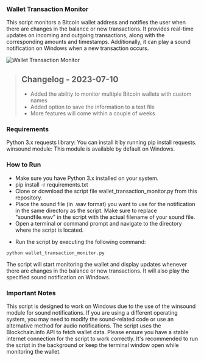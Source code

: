 ### Wallet Transaction Monitor
This script monitors a Bitcoin wallet address and notifies the user when there are changes in the balance or new transactions. It provides real-time updates on incoming and outgoing transactions, along with the corresponding amounts and timestamps. Additionally, it can play a sound notification on Windows when a new transaction occurs.

<img src="https://i.ibb.co/6DtVpR3/Screenshot-2023-07-10-101803.png)" alt="Wallet Transaction Monitor">

> ## Changelog - 2023-07-10
>  * Added the ability to monitor multiple Bitcoin wallets with custom names
>  * Added option to save the information to a text file
>  * More features will come within a couple of weeks

### Requirements
Python 3.x
requests library: You can install it by running pip install requests.
winsound module: This module is available by default on Windows.


### How to Run
* Make sure you have Python 3.x installed on your system.
* pip install -r requirements.txt
* Clone or download the script file wallet_transaction_monitor.py from this repository.
* Place the sound file (in .wav format) you want to use for the notification in the same directory as the script. Make sure to replace "soundfile.wav" in the script with the actual filename of your sound file.
* Open a terminal or command prompt and navigate to the directory where the script is located.

- Run the script by executing the following command:
``` shell
python wallet_transaction_monitor.py
```

The script will start monitoring the wallet and display updates whenever there are changes in the balance or new transactions. It will also play the specified sound notification on Windows.

### Important Notes
This script is designed to work on Windows due to the use of the winsound module for sound notifications. If you are using a different operating system, you may need to modify the sound-related code or use an alternative method for audio notifications.
The script uses the Blockchain.info API to fetch wallet data. Please ensure you have a stable internet connection for the script to work correctly.
It's recommended to run the script in the background or keep the terminal window open while monitoring the wallet.
